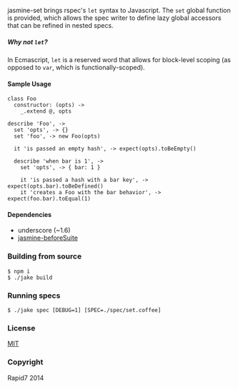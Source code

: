 jasmine-set brings rspec's `let` syntax to Javascript. The `set` global function is provided, which allows the spec writer to define lazy global accessors that can be refined in nested specs.

##### Why not `let`?

In Ecmascript, `let` is a reserved word that allows for block-level scoping (as opposed to `var`, which is functionally-scoped).

#### Sample Usage

    class Foo
      constructor: (opts) ->
        _.extend @, opts

    describe 'Foo', ->
      set 'opts', -> {}
      set 'foo', -> new Foo(opts)

      it 'is passed an empty hash', -> expect(opts).toBeEmpty()

      describe 'when bar is 1', ->
        set 'opts', -> { bar: 1 }

        it 'is passed a hash with a bar key', -> expect(opts.bar).toBeDefined()
        it 'creates a Foo with the bar behavior', -> expect(foo.bar).toEqual(1)

#### Dependencies

- underscore (~1.6)
- [jasmine-beforeSuite](https://github.com/jvennix-r7/jasmine-beforeSuite)

### Building from source

    $ npm i
    $ ./jake build

### Running specs

    $ ./jake spec [DEBUG=1] [SPEC=./spec/set.coffee]

### License

[MIT](http://en.wikipedia.org/wiki/MIT_License)

### Copyright

Rapid7 2014
